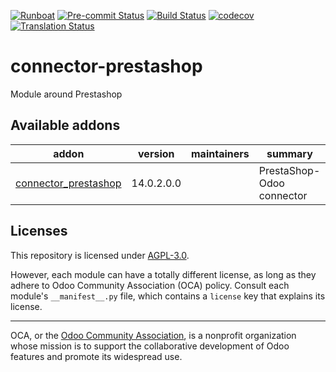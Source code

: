 
[![Runboat](https://img.shields.io/badge/runboat-Try%20me-875A7B.png)](https://runboat.odoo-community.org/builds?repo=OCA/connector-prestashop&target_branch=14.0)
[![Pre-commit Status](https://github.com/OCA/connector-prestashop/actions/workflows/pre-commit.yml/badge.svg?branch=14.0)](https://github.com/OCA/connector-prestashop/actions/workflows/pre-commit.yml?query=branch%3A14.0)
[![Build Status](https://github.com/OCA/connector-prestashop/actions/workflows/test.yml/badge.svg?branch=14.0)](https://github.com/OCA/connector-prestashop/actions/workflows/test.yml?query=branch%3A14.0)
[![codecov](https://codecov.io/gh/OCA/connector-prestashop/branch/14.0/graph/badge.svg)](https://codecov.io/gh/OCA/connector-prestashop)
[![Translation Status](https://translation.odoo-community.org/widgets/connector-prestashop-14-0/-/svg-badge.svg)](https://translation.odoo-community.org/engage/connector-prestashop-14-0/?utm_source=widget)

<!-- /!\ do not modify above this line -->

# connector-prestashop

Module around Prestashop

<!-- /!\ do not modify below this line -->

<!-- prettier-ignore-start -->

[//]: # (addons)

Available addons
----------------
addon | version | maintainers | summary
--- | --- | --- | ---
[connector_prestashop](connector_prestashop/) | 14.0.2.0.0 |  | PrestaShop-Odoo connector

[//]: # (end addons)

<!-- prettier-ignore-end -->

## Licenses

This repository is licensed under [AGPL-3.0](LICENSE).

However, each module can have a totally different license, as long as they adhere to Odoo Community Association (OCA)
policy. Consult each module's `__manifest__.py` file, which contains a `license` key
that explains its license.

----
OCA, or the [Odoo Community Association](http://odoo-community.org/), is a nonprofit
organization whose mission is to support the collaborative development of Odoo features
and promote its widespread use.
